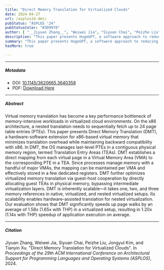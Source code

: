 ```yaml
---
title: "Direct Memory Translation for Virtualized Clouds"
date: 2024-04-27
url: /asplos24-dmt/
pubStatus: "ASPLOS '24"
pubStatusColor: "#3D9970"
author: [ "__Jiyuan Zhang__", "Weiwei Jia", "Siyuan Chai", "Peizhe Liu", "Jongyul Kim", "Tianyin Xu" ]
description: "This paper presents HugeGPT, a software approach to reducing two-dimensional page table walk overhead in virtualized environments. HugeGPT ensures that page tables used in guest systems are physically held in the huge pages formed in the host. HugeGPT can efficiently reduce address translation overhead and improve application performance in virtualized clouds."
summary: "This paper presents HugeGPT, a software approach to reducing two-dimensional page table walk overhead in virtualized environments. HugeGPT ensures that page tables used in guest systems are physically held in the huge pages formed in the host. HugeGPT can efficiently reduce address translation overhead and improve application performance in virtualized clouds."
hasMore: true

---
```


---

##### Metadata

- DOI: [10.1145/3620665.3640358](https://doi.org/10.1145/3620665.3640358)
- PDF: [Download Here](/papers/asplos24-dmt.pdf)

---

##### Abstract

Virtual memory translation has become a key performance bottleneck of memory-intensive workloads in virtualized cloud environments. On the x86 architecture, a nested translation needs to sequentially fetch up to 24 page table entries (PTEs). This paper presents Direct Memory Translation (DMT), a hardware-software extension for x86-based virtual memory that minimizes translation overhead while maintaining backward compatibility with x86. In DMT, the OS manages last-level PTEs in a contiguous physical memory region, termed Translation Entry Areas (TEAs). DMT establishes a direct mapping from each virtual page in a Virtual Memory Area (VMA) to the corresponding PTE in a TEA. Since processes manage memory with a handful of major VMAs, the mapping can be maintained per VMA and effectively stored in a few dedicated registers. DMT further optimizes virtualized memory translation via guest-host cooperation by directly allocating guest TEAs in physical memory, bypassing intermediate virtualization layers. DMT is inherently scalable—it takes one, two, and three memory references in native, virtualized, and nested virtualized setups. Its scalability enables hardware-assisted translation for nested virtualization. Our evaluation shows that DMT significantly speeds up page walks by an average of 1.58x (1.65x with THP) in a virtualized setup, resulting in 1.20x (1.14x with THP) speedup of application execution on average.

---

##### Citation

Jiyuan Zhang, Weiwei Jia, Siyuan Chai, Peizhe Liu, Jongyul Kim, and Tianyin Xu. "Direct Memory Translation for Virtualized Clouds". In _Proceedings of the 29th ACM International Conference on Architectural Support for Programming Languages and Operating Systems (ASPLOS)_, 2024.

